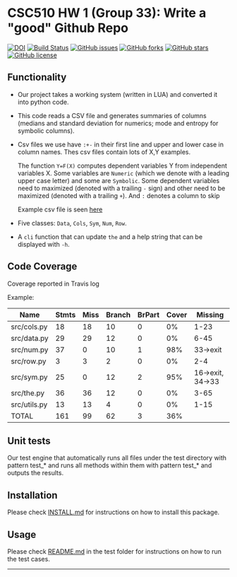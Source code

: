 # CSC510 HW 1 (Group 33): Write a "good" Github Repo


[![DOI](https://zenodo.org/badge/DOI/10.5281/zenodo.7033329.svg)](https://doi.org/10.5281/zenodo.7033329)
[![Build Status](https://app.travis-ci.com/sreedhara-aneesh/csc510-fall22-hw-g33.svg?branch=main)](https://app.travis-ci.com/sreedhara-aneesh/csc510-fall22-hw-g33)
[![GitHub issues](https://img.shields.io/github/issues/sreedhara-aneesh/csc510-fall22-hw-g33)](https://github.com/sreedhara-aneesh/csc510-fall22-hw-g33/issues)
[![GitHub forks](https://img.shields.io/github/forks/sreedhara-aneesh/csc510-fall22-hw-g33)](https://github.com/sreedhara-aneesh/csc510-fall22-hw-g33/network/members)
[![GitHub stars](https://img.shields.io/github/stars/sreedhara-aneesh/csc510-fall22-hw-g33)](https://github.com/sreedhara-aneesh/csc510-fall22-hw-g33/stargazers)
[![GitHub license](https://img.shields.io/github/license/sreedhara-aneesh/csc510-fall22-hw-g33)](https://github.com/sreedhara-aneesh/csc510-fall22-hw-g33/blob/main/LICENSE.md)



## Functionality

-  Our project takes a working system (written in LUA) and converted it into python code.

- This code reads a CSV file and generates summaries of columns (medians and standard deviation for numerics; mode and entropy for symbolic columns).

- Csv files we use have `:+-` in their first line and upper and lower case in column names. Thes csv files contain lots of X,Y examples.

    The function `Y=F(X)` computes dependent variables Y from independent variables X. Some variables are `Numeric` (which we denote with a leading upper case letter) and some are `Symbolic`. Some dependent variables need to maximized (denoted with a trailing `-` sign) and other need to be maximized (denoted with a trailing `+`). And `:` denotes a column to skip

    Example csv file is seen [here](https://raw.githubusercontent.com/timm/lua/main/data/auto93.csv)

- Five classes: `Data`, `Cols`, `Sym`, `Num`, `Row`.

- A `cli` function that can update  `the` and a help string that can be displayed with `-h`.


## Code Coverage

Coverage reported in Travis log 

Example:

| Name         | Stmts | Miss | Branch | BrPart | Cover | Missing          |
|--------------|-------|------|--------|--------|-------|------------------|
| src/cols.py  | 18    | 18   | 10     | 0      | 0%    | 1-23             |
| src/data.py  | 29    | 29   | 12     | 0      | 0%    | 6-45             |
| src/num.py   | 37    | 0    | 10     | 1      | 98%   | 33->exit         |
| src/row.py   | 3     | 3    | 2      | 0      | 0%    | 2-4              |
| src/sym.py   | 25    | 0    | 12     | 2      | 95%   | 16->exit, 34->33 |
| src/the.py   | 36    | 36   | 12     | 0      | 0%    | 3-65             |
| src/utils.py | 13    | 13   | 4      | 0      | 0%    | 1-15             |
| TOTAL        | 161   | 99   | 62     | 3      | 36%   |                  |


## Unit tests

Our test engine that automatically runs all files under the test directory with pattern test_* and runs all methods within them with pattern test_* and outputs the results.

## Installation

Please check [INSTALL.md](INSTALL.md) for instructions on how to install this package. 

## Usage

Please check [README.md](test/README.md) in the test folder for instructions on how to run the test cases.

--- 